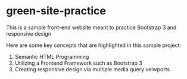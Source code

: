 # green-site-practice

This is a sample front-end website meant to practice Bootstrap 3 and responsive design

Here are some key concepts that are highlighted in this sample project:

1. Semantic HTML Programming
2. Utilizing a Frontend Framework such as Bootstrap 3
3. Creating responsive design via multiple media query veiwports
